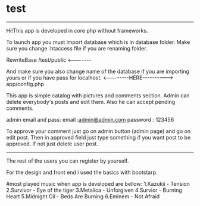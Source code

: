 # test
**********************************************

Hi!This app is developed in core php without frameworks.

To launch app you must import database which is in database folder.
Make sure you change .htaccess file if you are renaming folder.

  RewriteBase /test/public    <-------

And make sure you also change name of the database if you are importing yours or if you have pass for localhost.
<--------HERE---------->
    app/config.php

This app is simple catalog with pictures and comments section.
Admin can delete everybody's posts and edit them. Also he can accept pending comments.

 
admin email and pass:
email :admin@admin.com
password : 123456

To approve your comment just go on admin button (admin page) and go on edit post.
Then in approved field just type something if you want post to be approved.
If not just delete user post.

**************************************************

The rest of the users you can register by yourself.

For the design and front end i used the basics with bootstarp.


#most played music when app is developed are bellow:
1.Kazukii - Tension
2.Survivor - Eye of the tiger
3.Metalica - Unforgiven
4.Survior - Burning Heart
5.Midnight Oil - Beds Are Burning
6.Eminem - Not Afraid